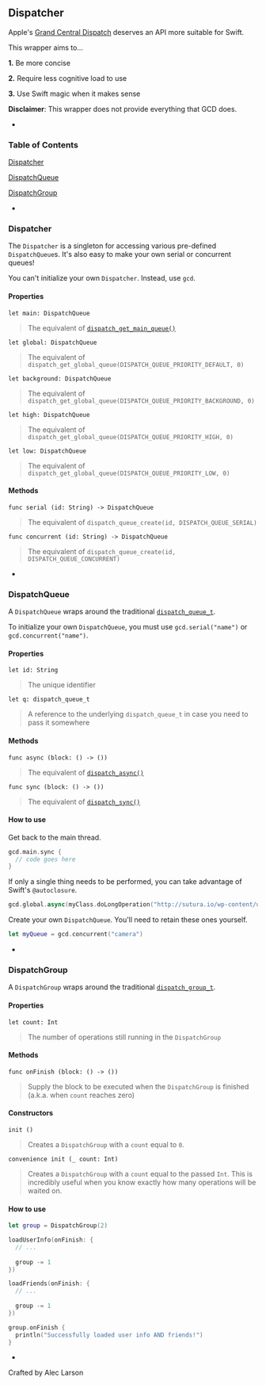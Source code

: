 ## Dispatcher

Apple's [Grand Central Dispatch](https://developer.apple.com/library/mac/documentation/performance/reference/gcd_libdispatch_ref/Reference/reference.html) deserves an API more suitable for Swift.

This wrapper aims to...

**1.** Be more concise

**2.** Require less cognitive load to use

**3.** Use Swift magic when it makes sense

**Disclaimer**: This wrapper does not provide everything that GCD does.

-

### Table of Contents

[Dispatcher]()

[DispatchQueue]()

[DispatchGroup]()

-

### Dispatcher

The `Dispatcher` is a singleton for accessing various pre-defined `DispatchQueue`s. It's also easy to make your own serial or concurrent queues!

You can't initialize your own `Dispatcher`. Instead, use `gcd`.

#### Properties

`let main: DispatchQueue`

> The equivalent of [`dispatch_get_main_queue()`](https://developer.apple.com/library/mac/documentation/performance/reference/gcd_libdispatch_ref/Reference/reference.html#//apple_ref/doc/uid/TP40008079-CH2-SW11)

`let global: DispatchQueue`

> The equivalent of `dispatch_get_global_queue(DISPATCH_QUEUE_PRIORITY_DEFAULT, 0)`

`let background: DispatchQueue`

> The equivalent of `dispatch_get_global_queue(DISPATCH_QUEUE_PRIORITY_BACKGROUND, 0)`

`let high: DispatchQueue`

> The equivalent of `dispatch_get_global_queue(DISPATCH_QUEUE_PRIORITY_HIGH, 0)`

`let low: DispatchQueue`

> The equivalent of `dispatch_get_global_queue(DISPATCH_QUEUE_PRIORITY_LOW, 0)`

#### Methods

`func serial (id: String) -> DispatchQueue`

> The equivalent of `dispatch_queue_create(id, DISPATCH_QUEUE_SERIAL)`

`func concurrent (id: String) -> DispatchQueue`

> The equivalent of `dispatch_queue_create(id, DISPATCH_QUEUE_CONCURRENT)`

-

### DispatchQueue

A `DispatchQueue` wraps around the traditional [`dispatch_queue_t`](https://developer.apple.com/library/mac/documentation/performance/reference/gcd_libdispatch_ref/Reference/reference.html#//apple_ref/doc/uid/TP40008079-CH102-SW8).

To initialize your own `DispatchQueue`, you must use `gcd.serial("name")` or `gcd.concurrent("name")`.

#### Properties

`let id: String`

> The unique identifier

`let q: dispatch_queue_t`

> A reference to the underlying `dispatch_queue_t` in case you need to pass it somewhere

#### Methods

`func async (block: () -> ())`

> The equivalent of [`dispatch_async()`](https://developer.apple.com/library/mac/documentation/performance/reference/gcd_libdispatch_ref/Reference/reference.html#//apple_ref/doc/uid/TP40008079-CH2-SW7)

`func sync (block: () -> ())`

> The equivalent of [`dispatch_sync()`](https://developer.apple.com/library/mac/documentation/performance/reference/gcd_libdispatch_ref/Reference/reference.html#//apple_ref/doc/uid/TP40008079-CH2-SW17)

#### How to use

Get back to the main thread.

```Swift
gcd.main.sync {
  // code goes here
}
```

If only a single thing needs to be performed, you can take advantage of Swift's `@autoclosure`.

```Swift
gcd.global.async(myClass.doLongOperation("http://sutura.io/wp-content/uploads/2014/08/Aug8th-techweekly.jpg", true))
```

Create your own `DispatchQueue`. You'll need to retain these ones yourself.

```Swift
let myQueue = gcd.concurrent("camera")
```

-

### DispatchGroup

A `DispatchGroup` wraps around the traditional [`dispatch_group_t`](https://developer.apple.com/library/mac/documentation/performance/reference/gcd_libdispatch_ref/Reference/reference.html#//apple_ref/doc/uid/TP40008079-CH102-SW3).

#### Properties

`let count: Int`

> The number of operations still running in the `DispatchGroup`


#### Methods

`func onFinish (block: () -> ())`

> Supply the block to be executed when the `DispatchGroup` is finished (a.k.a. when `count` reaches zero)


#### Constructors

`init ()`

> Creates a `DispatchGroup` with a `count` equal to `0`.

`convenience init (_ count: Int)`

> Creates a `DispatchGroup` with a `count` equal to the passed `Int`. This is incredibly useful when you know exactly how many operations will be waited on.

#### How to use

```Swift
let group = DispatchGroup(2)

loadUserInfo(onFinish: {
  // ...
  
  group -= 1
})

loadFriends(onFinish: {
  // ...
  
  group -= 1
})

group.onFinish {
  println("Successfully loaded user info AND friends!")
}
```

-

Crafted by Alec Larson
